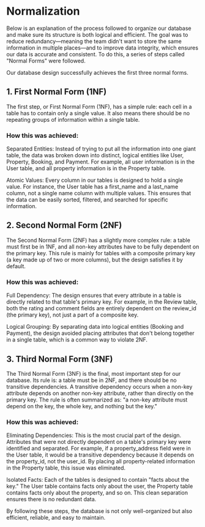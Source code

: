 # Normalization
Below is an explanation of the process followed to organize our database and make sure its structure is both logical and efficient. The goal was to reduce redundancy—meaning the team didn't want to store the same information in multiple places—and to improve data integrity, which ensures our data is accurate and consistent. To do this, a series of steps called "Normal Forms" were followed.

Our database design successfully achieves the first three normal forms.

## 1. First Normal Form (1NF)
The first step, or First Normal Form (1NF), has a simple rule: each cell in a table has to contain only a single value. It also means there should be no repeating groups of information within a single table.

### How this was achieved:

Separated Entities: Instead of trying to put all the information into one giant table, the data was broken down into distinct, logical entities like User, Property, Booking, and Payment. For example, all user information is in the User table, and all property information is in the Property table.

Atomic Values: Every column in our tables is designed to hold a single value. For instance, the User table has a first_name and a last_name column, not a single name column with multiple values. This ensures that the data can be easily sorted, filtered, and searched for specific information.

## 2. Second Normal Form (2NF)
The Second Normal Form (2NF) has a slightly more complex rule: a table must first be in 1NF, and all non-key attributes have to be fully dependent on the primary key. This rule is mainly for tables with a composite primary key (a key made up of two or more columns), but the design satisfies it by default.

### How this was achieved:

Full Dependency: The design ensures that every attribute in a table is directly related to that table's primary key. For example, in the Review table, both the rating and comment fields are entirely dependent on the review_id (the primary key), not just a part of a composite key.

Logical Grouping: By separating data into logical entities (Booking and Payment), the design avoided placing attributes that don't belong together in a single table, which is a common way to violate 2NF.

## 3. Third Normal Form (3NF)
The Third Normal Form (3NF) is the final, most important step for our database. Its rule is: a table must be in 2NF, and there should be no transitive dependencies. A transitive dependency occurs when a non-key attribute depends on another non-key attribute, rather than directly on the primary key. The rule is often summarized as: "a non-key attribute must depend on the key, the whole key, and nothing but the key."

### How this was achieved:

Eliminating Dependencies: This is the most crucial part of the design. Attributes that were not directly dependent on a table's primary key were identified and separated. For example, if a property_address field were in the User table, it would be a transitive dependency because it depends on the property_id, not the user_id. By placing all property-related information in the Property table, this issue was eliminated.

Isolated Facts: Each of the tables is designed to contain "facts about the key." The User table contains facts only about the user, the Property table contains facts only about the property, and so on. This clean separation ensures there is no redundant data.

By following these steps, the database is not only well-organized but also efficient, reliable, and easy to maintain.